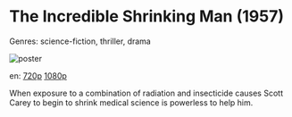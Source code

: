 # The Incredible Shrinking Man (1957)

Genres: science-fiction, thriller, drama

![poster](http://image.tmdb.org/t/p/w500/pBBgIy2ncPgX5lRtYsWm0BmMFjg.jpg)

en:
  [720p](magnet:?xt=urn:btih:A866899EFAEE49699941A46D8E708A55455D4F19&tr=udp://glotorrents.pw:6969/announce&tr=udp://tracker.opentrackr.org:1337/announce&tr=udp://torrent.gresille.org:80/announce&tr=udp://tracker.openbittorrent.com:80&tr=udp://tracker.coppersurfer.tk:6969&tr=udp://tracker.leechers-paradise.org:6969&tr=udp://p4p.arenabg.ch:1337&tr=udp://tracker.internetwarriors.net:1337)
  [1080p](magnet:?xt=urn:btih:9df47ffefb04f7ff6a226ca8a982506752fbecf7&dn=The+Incredible+Shrinking+Man+%281957%29+1080p+BrRip+x264+-+YIFY&tr=udp%3A%2F%2Ftracker.openbittorrent.com%3A80%2Fannounce&tr=udp%3A%2F%2Fglotorrents.pw%3A6969%2Fannounce&tr=udp%3A%2F%2Ftracker.openbittorrent.com%3A80%2Fannounce&tr=udp%3A%2F%2Ftracker.opentrackr.org%3A1337%2Fannounce&tr=udp%3A%2F%2Fzer0day.to%3A1337%2Fannounce&tr=udp%3A%2F%2Ftracker.coppersurfer.tk%3A6969%2Fannounce)
  


When exposure to a combination of radiation and insecticide causes Scott Carey to begin to shrink medical science is powerless to help him.